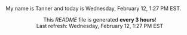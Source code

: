 My name is Tanner and today is Wednesday, February 12, 1:27 PM EST.

<p align="center">This <i>README</i> file is generated <b>every 3 hours</b>!</br>Last refresh: Wednesday, February 12, 1:27 PM EST<br /></p>

